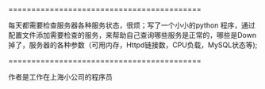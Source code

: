 ==========================================

每天都需要检查服务器各种服务状态，很烦；写了一个小小的python 程序，通过配置文件添加需要检查的服务，来帮助自己查询哪些服务是正常的，哪些是Down掉了，服务器的各种参数（可用内存，Httpd链接数，CPU负载，MySQL状态等);

==========================================

作者是工作在上海小公司的程序员
